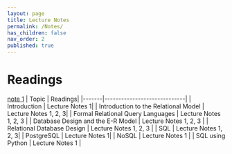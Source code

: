 ```yaml
---
layout: page
title: Lecture Notes
permalink: /Notes/
has_children: false
nav_order: 2
published: true
---
```

# Readings
[note 1](/Notes/ch1)
| Topic | Readings|
|-------|-----------------------------|
| Introduction | Lecture Notes 1|
| Introduction to the Relational Model | Lecture Notes 1, 2, 3|
| Formal Relational Query Languages | Lecture Notes 1, 2, 3 |
| Database Design and the E-R Model | Lecture Notes 1, 2, 3 |
| Relational Database Design | Lecture Notes 1, 2, 3 |
| SQL | Lecture Notes 1, 2, 3|
| PostgreSQL | Lecture Notes 1|
| NoSQL | Lecture Notes 1 |
| SQL using Python | Lecture Notes 1 |
